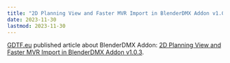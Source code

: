 ```yaml
---
title: "2D Planning View and Faster MVR Import in BlenderDMX Addon v1.0.3"
date: 2023-11-30
lastmod: 2023-11-30
---
```


<a href="https://gdtf.eu">GDTF.eu</a> published article about BlenderDMX Addon: <a href="https://gdtf.eu/blog/2d-planning-view-and-faster-mvr-import-in-blenderdmx-v1.0.3/">2D Planning View and Faster MVR Import in BlenderDMX Addon v1.0.3</a>.
